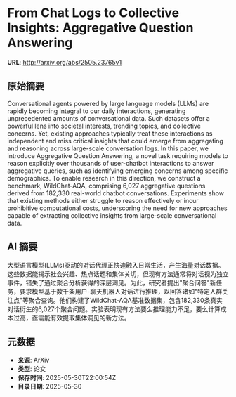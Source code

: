 # From Chat Logs to Collective Insights: Aggregative Question Answering

**URL**: http://arxiv.org/abs/2505.23765v1

## 原始摘要

Conversational agents powered by large language models (LLMs) are rapidly
becoming integral to our daily interactions, generating unprecedented amounts
of conversational data. Such datasets offer a powerful lens into societal
interests, trending topics, and collective concerns. Yet, existing approaches
typically treat these interactions as independent and miss critical insights
that could emerge from aggregating and reasoning across large-scale
conversation logs. In this paper, we introduce Aggregative Question Answering,
a novel task requiring models to reason explicitly over thousands of
user-chatbot interactions to answer aggregative queries, such as identifying
emerging concerns among specific demographics. To enable research in this
direction, we construct a benchmark, WildChat-AQA, comprising 6,027 aggregative
questions derived from 182,330 real-world chatbot conversations. Experiments
show that existing methods either struggle to reason effectively or incur
prohibitive computational costs, underscoring the need for new approaches
capable of extracting collective insights from large-scale conversational data.


## AI 摘要

大型语言模型(LLMs)驱动的对话代理正快速融入日常生活，产生海量对话数据。这些数据能揭示社会兴趣、热点话题和集体关切，但现有方法通常将对话视为独立事件，错失了通过聚合分析获得的深层洞见。为此，研究者提出"聚合问答"新任务，要求模型基于数千条用户-聊天机器人对话进行推理，以回答诸如"特定人群关注点"等聚合查询。他们构建了WildChat-AQA基准数据集，包含182,330条真实对话衍生的6,027个聚合问题。实验表明现有方法要么推理能力不足，要么计算成本过高，亟需能有效提取集体洞见的新方法。

## 元数据

- **来源**: ArXiv
- **类型**: 论文
- **保存时间**: 2025-05-30T22:00:54Z
- **目录日期**: 2025-05-30
